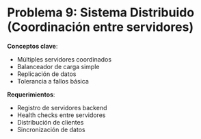 # Problema 9: Sistema Distribuido (Coordinación entre servidores)

**Conceptos clave**:

- Múltiples servidores coordinados
- Balanceador de carga simple
- Replicación de datos
- Tolerancia a fallos básica

**Requerimientos**:

- Registro de servidores backend
- Health checks entre servidores
- Distribución de clientes
- Sincronización de datos

